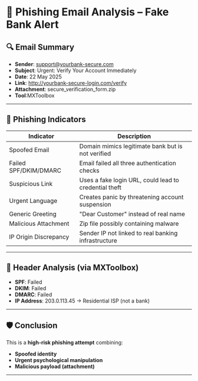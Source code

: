 # 📧 Phishing Email Analysis – Fake Bank Alert

## 🔍 Email Summary
- **Sender**: support@yourbank-secure.com
- **Subject**: Urgent: Verify Your Account Immediately
- **Date**: 22 May 2025
- **Link**: http://yourbank-secure-login.com/verify
- **Attachment**: secure_verification_form.zip
- **Tool**:MXToolbox

---

## 🚩 Phishing Indicators

| Indicator                 | Description                                                                 |
|---------------------------|-----------------------------------------------------------------------------|
| Spoofed Email             | Domain mimics legitimate bank but is not verified                           |
| Failed SPF/DKIM/DMARC     | Email failed all three authentication checks                                |
| Suspicious Link           | Uses a fake login URL, could lead to credential theft                       |
| Urgent Language           | Creates panic by threatening account suspension                             |
| Generic Greeting          | "Dear Customer" instead of real name                                        |
| Malicious Attachment      | Zip file possibly containing malware                                        |
| IP Origin Discrepancy     | Sender IP not linked to real banking infrastructure                         |

---

## 🔎 Header Analysis (via MXToolbox)
- **SPF**: Failed
- **DKIM**: Failed
- **DMARC**: Failed
- **IP Address**: 203.0.113.45 → Residential ISP (not a bank)

---

## 🛡️ Conclusion

This is a **high-risk phishing attempt** combining:
- **Spoofed identity**
- **Urgent psychological manipulation**
- **Malicious payload (attachment)**

---

